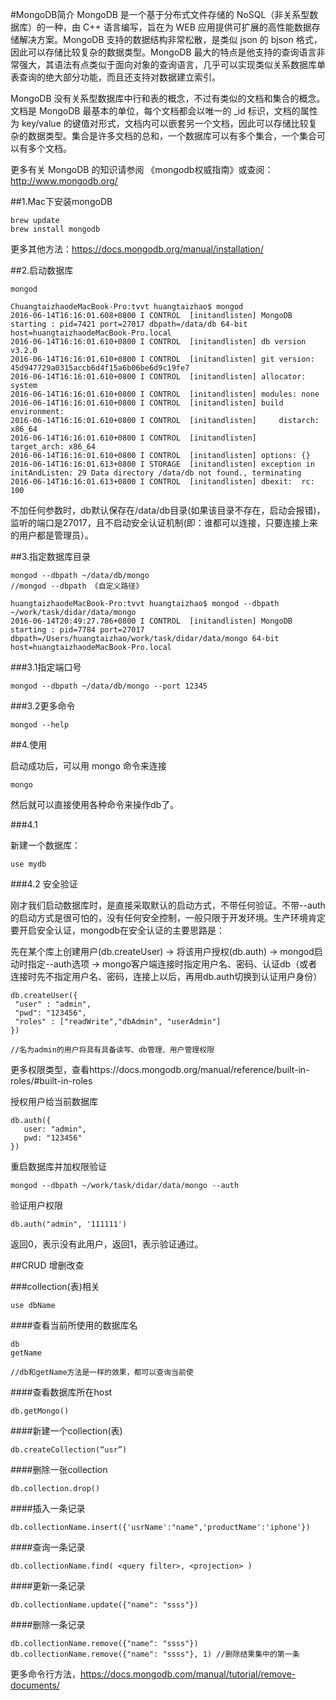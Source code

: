 #MongoDB简介
MongoDB 是一个基于分布式文件存储的 NoSQL（非关系型数据库）的一种，由 C++ 语言编写，旨在为 WEB 应用提供可扩展的高性能数据存储解决方案。MongoDB 支持的数据结构非常松散，是类似 json 的 bjson 格式，因此可以存储比较复杂的数据类型。MongoDB 最大的特点是他支持的查询语言非常强大，其语法有点类似于面向对象的查询语言，几乎可以实现类似关系数据库单表查询的绝大部分功能，而且还支持对数据建立索引。

MongoDB 没有关系型数据库中行和表的概念，不过有类似的文档和集合的概念。文档是 MongoDB 最基本的单位，每个文档都会以唯一的 _id 标识，文档的属性为 key/value 的键值对形式，文档内可以嵌套另一个文档，因此可以存储比较复杂的数据类型。集合是许多文档的总和，一个数据库可以有多个集合，一个集合可以有多个文档。

更多有关 MongoDB 的知识请参阅 《mongodb权威指南》或查阅：http://www.mongodb.org/

##1.Mac下安装mongoDB

```
brew update
brew install mongodb
```

更多其他方法：https://docs.mongodb.org/manual/installation/

##2.启动数据库
```
mongod
```
```
ChuangtaizhaodeMacBook-Pro:tvvt huangtaizhao$ mongod
2016-06-14T16:16:01.608+0800 I CONTROL  [initandlisten] MongoDB starting : pid=7421 port=27017 dbpath=/data/db 64-bit host=huangtaizhaodeMacBook-Pro.local
2016-06-14T16:16:01.610+0800 I CONTROL  [initandlisten] db version v3.2.0
2016-06-14T16:16:01.610+0800 I CONTROL  [initandlisten] git version: 45d947729a0315accb6d4f15a6b06be6d9c19fe7
2016-06-14T16:16:01.610+0800 I CONTROL  [initandlisten] allocator: system
2016-06-14T16:16:01.610+0800 I CONTROL  [initandlisten] modules: none
2016-06-14T16:16:01.610+0800 I CONTROL  [initandlisten] build environment:
2016-06-14T16:16:01.610+0800 I CONTROL  [initandlisten]     distarch: x86_64
2016-06-14T16:16:01.610+0800 I CONTROL  [initandlisten]     target_arch: x86_64
2016-06-14T16:16:01.610+0800 I CONTROL  [initandlisten] options: {}
2016-06-14T16:16:01.613+0800 I STORAGE  [initandlisten] exception in initAndListen: 29 Data directory /data/db not found., terminating
2016-06-14T16:16:01.613+0800 I CONTROL  [initandlisten] dbexit:  rc: 100
```

不加任何参数时，db默认保存在/data/db目录(如果该目录不存在，启动会报错)，监听的端口是27017，且不启动安全认证机制(即：谁都可以连接，只要连接上来的用户都是管理员）。

##3.指定数据库目录

```
mongod --dbpath ~/data/db/mongo
//mongod --dbpath 《自定义路径》
```

```
huangtaizhaodeMacBook-Pro:tvvt huangtaizhao$ mongod --dbpath ~/work/task/didar/data/mongo
2016-06-14T20:49:27.786+0800 I CONTROL  [initandlisten] MongoDB starting : pid=7784 port=27017 dbpath=/Users/huangtaizhao/work/task/didar/data/mongo 64-bit host=huangtaizhaodeMacBook-Pro.local
```

###3.1指定端口号
```
mongod --dbpath ~/data/db/mongo --port 12345
```

###3.2更多命令

```
mongod --help
```

##4.使用

启动成功后，可以用 mongo 命令来连接
```
mongo
```
然后就可以直接使用各种命令来操作db了。

###4.1

新建一个数据库：

```
use mydb
```

###4.2 安全验证

刚才我们启动数据库时，是直接采取默认的启动方式，不带任何验证。不带--auth的启动方式是很可怕的，没有任何安全控制，一般只限于开发环境。生产环境肯定要开启安全认证，mongodb在安全认证的主要思路是：

先在某个库上创建用户(db.createUser) -> 将该用户授权(db.auth) -> mongod启动时指定--auth选项 -> mongo客户端连接时指定用户名、密码、认证db（或者连接时先不指定用户名、密码，连接上以后，再用db.auth切换到认证用户身份）

```
db.createUser({
 "user" : "admin",
 "pwd": "123456",              
 "roles" : ["readWrite","dbAdmin", "userAdmin"]
})

//名为admin的用户将具有具备读写、db管理、用户管理权限
```
更多权限类型，查看https://docs.mongodb.org/manual/reference/built-in-roles/#built-in-roles

授权用户给当前数据库
```
db.auth({
   user: "admin",
   pwd: "123456"
}) 
```

重启数据库并加权限验证

```
mongod --dbpath ~/work/task/didar/data/mongo --auth
```

验证用户权限

```
db.auth("admin", '111111')
```
返回0，表示没有此用户，返回1，表示验证通过。


##CRUD 增删改查

###collection(表)相关

```
use dbName
```

####查看当前所使用的数据库名
```
db
getName 

//db和getName方法是一样的效果，都可以查询当前使
```

####查看数据库所在host
```
db.getMongo()
```
####新建一个collection(表)
```
db.createCollection(“usr”)
```
####删除一张collection
```
db.collection.drop()
```
####插入一条记录
```
db.collectionName.insert({'usrName':"name",'productName':'iphone'})
```
####查询一条记录
```
db.collectionName.find( <query filter>, <projection> )
```
####更新一条记录
```
db.collectionName.update({"name": "ssss"})
```
####删除一条记录
```
db.collectionName.remove({"name": "ssss"})
db.collectionName.remove({"name": "ssss"}, 1) //删除结果集中的第一条
```

更多命令行方法，https://docs.mongodb.com/manual/tutorial/remove-documents/